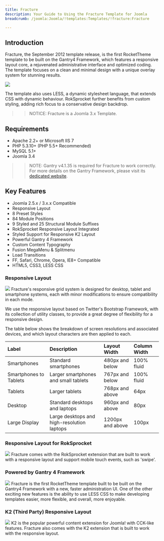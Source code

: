 ```yaml
---
title: Fracture
description: Your Guide to Using the Fracture Template for Joomla
breadcrumb: /joomla:Joomla/!templates:Templates/!fracture:Fracture

---
```


Introduction
-----
Fracture, the September 2012 template release, is the first RocketTheme template to be built on the Gantry4 Framework, which features a responsive layout core, a rejuvenated administrative interface and optimized coding. The template focuses on a clean and minimal design with a unique overlay system for stunning results.

![][fracture]

The template also uses LESS, a dynamic stylesheet language, that extends CSS with dynamic behaviour. RokSprocket further benefits from custom styling, adding rich focus to a conservative design backdrop.

>> NOTICE: Fracture is a Joomla 3.x Template.

Requirements
-----
* Apache 2.2+ or Microsoft IIS 7
* PHP 5.3.10+ (PHP 5.5+ Recommended)
* MySQL 5.1+
* Joomla 3.4

>> NOTE: Gantry v4.1.35 is required for Fracture to work correctly. For more details on the Gantry Framework, please visit its [dedicated website](http://gantry.org).

Key Features
-----
* Joomla 2.5.x / 3.x.x Compatible
* Responsive Layout
* 8 Preset Styles
* 84 Module Positions
* 9 Styled and 25 Structural Module Suffixes
* RokSprocket Responsive Layout Integrated
* Styled Support for Responsive K2 Layout
* Powerful Gantry 4 Framework
* Custom Content Typography
* Fusion MegaMenu & Splitmenu
* Load Transitions
* FF, Safari, Chrome, Opera, IE8+ Compatible
* HTML5, CSS3, LESS CSS

### Responsive Layout
![][responsive]
Fracture's responsive grid system is designed for desktop, tablet and smartphone systems, each with minor modifications to ensure compatibility in each mode.

We use the responsive layout based on Twitter's Bootstrap Framework, with its collection of utility classes, to provide a great degree of flexibility for a responsive design.

The table below shows the breakdown of screen resolutions and associated devices, and which layout characters are then applied to each.

| Label                  | Description                                | Layout Width     | Column Width |  
| :--------------------- | :----------------------------------------- | :--------------- | :----------- |  
| Smartphones            | Standard smartphones                       | 480px and below  | 100% fluid   |  
| Smartphones to Tablets | Larger smartphones and small tablets       | 767px and below  | 100% fluid   |  
| Tablets                | Larger tablets                             | 768px and above  | 64px         |  
| Desktop                | Standard desktops and laptops              | 960px and above  | 80px         |  
| Large Display          | Large desktops and high-resolution laptops | 1200px and above | 100px        | 

### Responsive Layout for RokSprocket
![][roksprocket]
Fracture comes with the RokSprocket extension that are built to work with a responsive layout and support mobile touch events, such as 'swipe'.

### Powered by Gantry 4 Framework
![][gantry4]
Fracture is the first RocketTheme template built to be built on the Gantry4 Framework with a new, faster administration UI. One of the other exciting new features is the ability to use LESS CSS to make developing templates easier, more flexible, and overall, more enjoyable.

### K2 (Third Party) Responsive Layout
![][k2]
K2 is the popular powerful content extension for Joomla! with CCK-like features. Fracture also comes with the K2 extension that is built to work with the responsive layout.

[gantry]: http://gantry.org
[fracture]: assets/fracture2.jpeg
[responsive]: assets/responsive.jpg
[roksprocket]: assets/roksprocket.jpg
[filezilla]: https://filezilla-project.org
[launcher]: ../../start/rocketlauncher.md
[gantry4]: assets/gantry4.jpg
[k2]: assets/k2.jpg